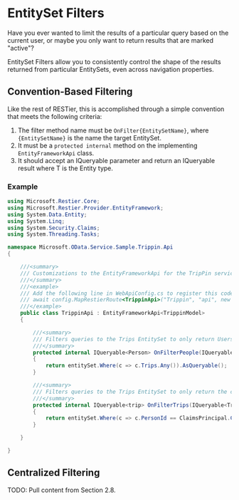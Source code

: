 # EntitySet Filters

Have you ever wanted to limit the results of a particular query based on the current user, or maybe you only want
to return results that are marked "active"? 

EntitySet Filters allow you to consistently control the shape of the results returned from particular EntitySets,
even across navigation properties. 

## Convention-Based Filtering

Like the rest of RESTier, this is accomplished through a simple convention that
meets the following criteria:

 1. The filter method name must be `OnFilter{EntitySetName}`, where `{EntitySetName}` is the name the target EntitySet.
 2. It must be a `protected internal` method on the implementing `EntityFrameworkApi` class.
 3. It should accept an IQueryable<T> parameter and return an IQueryable<T> result where T is the Entity type. 

### Example

```cs
using Microsoft.Restier.Core;
using Microsoft.Restier.Provider.EntityFramework;
using System.Data.Entity;
using System.Linq;
using System.Security.Claims;
using System.Threading.Tasks;

namespace Microsoft.OData.Service.Sample.Trippin.Api
{

    ///<summary>
    /// Customizations to the EntityFrameworkApi for the TripPin service.
    ///</summary>
    ///<example>
    /// Add the following line in WebApiConfig.cs to register this code:
    /// await config.MapRestierRoute<TrippinApi>("Trippin", "api", new RestierBatchHandler(GlobalConfiguration.DefaultServer));
    ///</example>
    public class TrippinApi : EntityFrameworkApi<TrippinModel>
    {

        ///<summary>
        /// Filters queries to the Trips EntitySet to only return Users that have Trips.
        ///</summary>
        protected internal IQueryable<Person> OnFilterPeople(IQueryable<Person> entitySet)
        {
            return entitySet.Where(c => c.Trips.Any()).AsQueryable();
        }

        ///<summary>
        /// Filters queries to the Trips EntitySet to only return the current user's Trips.
        ///</summary>
        protected internal IQueryable<trip> OnFilterTrips(IQueryable<Trip> entitySet)
        {
            return entitySet.Where(c => c.PersonId == ClaimsPrincipal.Current.FindFirst("currentUserId")).AsQueryable();
        }

    }

}
```

## Centralized Filtering

TODO: Pull content from Section 2.8.